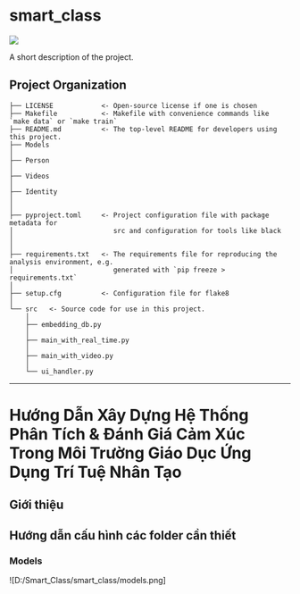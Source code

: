 # smart_class

<a target="_blank" href="https://cookiecutter-data-science.drivendata.org/">
    <img src="https://img.shields.io/badge/CCDS-Project%20template-328F97?logo=cookiecutter" />
</a>

A short description of the project.

## Project Organization

```
├── LICENSE            <- Open-source license if one is chosen
├── Makefile           <- Makefile with convenience commands like `make data` or `make train`
├── README.md          <- The top-level README for developers using this project.
├── Models
│
├── Person              
│      
├── Videos   
│
├── Identity  
│                      
│
├── pyproject.toml     <- Project configuration file with package metadata for 
│                         src and configuration for tools like black
│
│
├── requirements.txt   <- The requirements file for reproducing the analysis environment, e.g.
│                         generated with `pip freeze > requirements.txt`
│
├── setup.cfg          <- Configuration file for flake8
│
└── src   <- Source code for use in this project.
    │
    ├── embedding_db.py            
    │
    ├── main_with_real_time.py               
    │
    ├── main_with_video.py              
    │
    └── ui_handler.py               
```

--------
# Hướng Dẫn Xây Dựng Hệ Thống Phân Tích & Đánh Giá Cảm Xúc Trong Môi Trường Giáo Dục Ứng Dụng Trí Tuệ Nhân Tạo

## Giới thiệu

## Hướng dẫn cấu hình các folder cần thiết
### Models
![D:/Smart_Class/smart_class/models.png]

